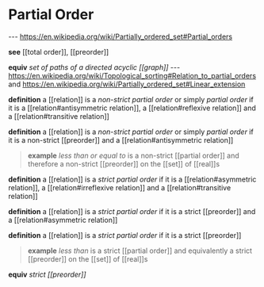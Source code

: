 # Partial Order

--- <https://en.wikipedia.org/wiki/Partially_ordered_set#Partial_orders>

**see** [[total order]], [[preorder]]

**equiv** _set of paths of a directed acyclic [[graph]]_ --- <https://en.wikipedia.org/wiki/Topological_sorting#Relation_to_partial_orders> and <https://en.wikipedia.org/wiki/Partially_ordered_set#Linear_extension>

**definition** a [[relation]] is a _non-strict partial order_ or simply _partial order_ if it is a [[relation#antisymmetric relation]], a [[relation#reflexive relation]] and a [[relation#transitive relation]]

**definition** a [[relation]] is a _non-strict partial order_ or simply _partial order_ if it is a non-strict [[preorder]] and a [[relation#antisymmetric relation]]

> **example** _less than or equal to_ is a non-strict [[partial order]] and therefore a non-strict [[preorder]] on the [[set]] of [[real]]s

**definition** a [[relation]] is a _strict partial order_ if it is a [[relation#asymmetric relation]], a [[relation#irreflexive relation]] and a [[relation#transitive relation]]

**definition** a [[relation]] is a _strict partial order_ if it is a strict [[preorder]] and a [[relation#asymmetric relation]]

**definition** a [[relation]] is a _strict partial order_ if it is a strict [[preorder]]

> **example** _less than_ is a strict [[partial order]] and equivalently a strict [[preorder]] on the [[set]] of [[real]]s

**equiv** _strict [[preorder]]_
